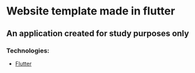 # Website template made in flutter

## An application created for study purposes only

### Technologies:
* [Flutter](https://flutter.dev/)
